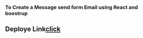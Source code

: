 ### To Create a Message send form Email using React and boostrup

## Deploye Link[click](https://silly-feynman-f3ff9d.netlify.app/)
